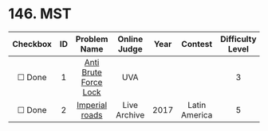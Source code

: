 # 146. MST


| Checkbox | ID | Problem Name|Online Judge|Year|Contest|Difficulty Level|
|:---:|:---:|:---:|:---:|:---:|:---:|:---:|
|&#9744; Done|1|[Anti Brute Force Lock](https://uva.onlinejudge.org/index.php?option=onlinejudge&page=show_problem&problem=3676)|UVA|||3|
|&#9744; Done|2|[Imperial roads](https://icpcarchive.ecs.baylor.edu/index.php?option=onlinejudge&page=show_problem&problem=6218)|Live Archive|2017|Latin America|5|
